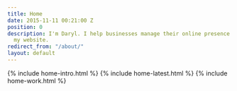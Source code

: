 ```yaml
---
title: Home
date: 2015-11-11 00:21:00 Z
position: 0
description: I'm Daryl. I help businesses manage their online presence. Welcome to
  my website.
redirect_from: "/about/"
layout: default
---
```


{% include home-intro.html %}
{% include home-latest.html %}
{% include home-work.html %}
